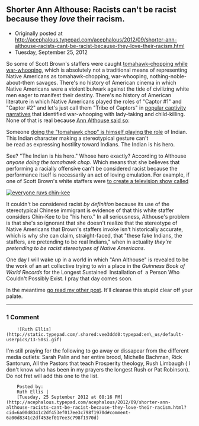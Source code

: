 ## Shorter Ann Althouse: Racists can't be racist because they <em>love</em> their racism.

 * Originally posted at http://acephalous.typepad.com/acephalous/2012/09/shorter-ann-althouse-racists-cant-be-racist-because-they-love-their-racism.html
 * Tuesday, September 25, 2012



So some of Scott Brown's staffers were caught [tomahawk-chopping while war-whooping](http://www.wcvb.com/news/politics/Sen-Scott-Brown-staffers-caught-on-video-chanting-Indian-war-whoops-making-tomahawk-chops/-/9848766/16727976/-/tj3yi5z/-/index.html),
 which is absolutely not a traditional means of representing Native 
Americans as tomahawk-chopping, war-whooping, nothing-noble-about-them 
savages. There's no history of American cinema in which Native Americans
 were a violent bulwark against the tide of civilizing white men eager 
to manifest their destiny. There's no history of American literature in 
which Native Americans played the roles of "Captor #1" and "Captor #2" 
and let's just call them "Tribe of Captors" in [popular captivity narratives](http://en.wikipedia.org/wiki/Captivity\_narrative) that identified war-whooping with lady-taking and child-killing. None of that is real because [Ann Althouse said so](http://althouse.blogspot.com/2012/09/did-scott-brown-staffers-make-anti.html):

Someone [doing the "tomahawk chop" is himself playing the role](http://www.talkingchop.com/2012/4/30/2990244/how-the-atlanta-braves-adopted-the-tomahawk-chop-from-the-florida-state-seminoles)
 of Indian. This Indian character making a stereotypical gesture can't  
be read as expressing hostility toward Indians. The Indian is his hero.

See? "The Indian is his hero." Whose hero exactly? According to Althouse _anyone doing the tomahawk chop_.
 Which means that she believes that performing a racially offensive 
can't be considered racist because the performance itself is necessarily
 an act of loving emulation. For example, if one of Scott Brown's white 
staffers were [to create a television show called](http://acephalous.typepad.com/acephalous/2011/01/american-born-chinese-lecture-notes.html)

[![everyone ruvs chin-kee](http://www.lawyersgunsmoneyblog.com/wp-content/uploads/2012/09/everyone-ruvs-chin-kee.jpg "everyone ruvs chin-kee")](http://www.lawyersgunsmoneyblog.com/wp-content/uploads/2012/09/everyone-ruvs-chin-kee.jpg)

It couldn't be considered racist _by definition_ because its 
use of the stereotypical Chinese immigrant is evidence of that this 
white staffer considers Chin-Kee to be "his hero." In all seriousness, 
Althouse's problem is that she's so ignorant that she doesn't realize 
that the stereotype of Native Americans that Brown's staffers invoke 
isn't historically accurate, which is why she can claim, straight-faced,
 that "these fake Indians, the staffers, are pretending to be real 
Indians," when in actuality _they're pretending to be racist stereotypes of Native Americans_.

One day I will wake up in a world in which "Ann Althouse" is revealed
 to be the work of an art collective trying to win a place in the _Guinness Book of World Records_ for the Longest Sustained  Installation of  a Person Who Couldn't Possibly Exist. I pray that day comes soon.

In the meantime [go read my other post](http://www.lawyersgunsmoneyblog.com/2012/09/game-of-thrones-winter-is-coming-for-catelyn-and-jon-snow). It'll cleanse this stupid clear off your palate.

		

* * *

### 1 Comment 

		

                
[]()

	

		![Ruth Ellis](http://static.typepad.com/.shared:vee3ddd0:typepad:en\_us/default-userpics/13-50si.gif)
	

	

		

I'm still praying for the following to go away or dissapear from the different media outlets: Sarah Palin and her entire brood, Michelle Bachman, Rick Santorum, All the Pastors that teach Prosperity theology, Rush Limbaugh ( I don't know who has been in my prayers the longest Rush or Pat Robinson). Do not fret will add this one to the list.  

	

		Posted by:
		Ruth Ellis |
		[Tuesday, 25 September 2012 at 08:16 PM](http://acephalous.typepad.com/acephalous/2012/09/shorter-ann-althouse-racists-cant-be-racist-because-they-love-their-racism.html?cid=6a00d8341c2df453ef017ee3c798f1970d#comment-6a00d8341c2df453ef017ee3c798f1970d)

		

        